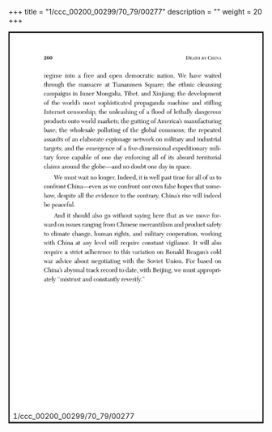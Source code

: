 +++
title = "1/ccc_00200_00299/70_79/00277"
description = ""
weight = 20
+++

<table style="border:2px solid black;max-width:800px;max-height:800px;" 
><tr><td>
<img class="center-fit-jpg"
src="/jpg_/out_jpg_dbc_277.jpg">
1/ccc_00200_00299/70_79/00277
</img></td></tr></table>
